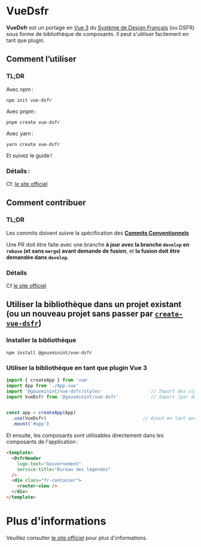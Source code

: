 # VueDsfr

**VueDsfr** est un portage en [Vue 3](https://v3.vuejs.org) du
[Système de Design Français](https://www.systeme-de-design.gouv.fr/) (ou DSFR) sous forme de bibliothèque
de composants. Il peut s'utiliser facilement en tant que plugin.

## Comment l’utiliser

### TL;DR

Avec npm :

```shell
npm init vue-dsfr
```

Avec pnpm :

```shell
pnpm create vue-dsfr
```

Avec yarn :

```shell
yarn create vue-dsfr
```

Et suivez le guide !

### Détails :

Cf. [le site officiel](https://vue-dsfr.netlify.app/?path=/story/docs-2-guide-d-utilisation--page)

## Comment contribuer

### TL;DR

Les commits doivent suivre la spécification des **[Commits Conventionnels](https://www.conventionalcommits.org/fr/v1.0.0/)**

Une PR doit être faite avec une branche **à jour avec la branche `develop` en `rebase` (et sans `merge`) avant demande de fusion**,
et **la fusion doit être demandée dans `develop`.**

### Détails

Cf [le site officiel](https://vue-dsfr.netlify.app/?path=/story/docs-3-guide-du-d%C3%A9veloppeur--page)

## Utiliser la bibliothèque dans un projet existant (ou un nouveau projet sans passer par [`create-vue-dsfr`](https://www.npmjs.com/package/create-vue-dsfr))
### Installer la bibliothèque

```shell
npm install @gouvminint/vue-dsfr
```
### Utiliser la bibliothèque en tant que plugin Vue 3

```js
import { createApp } from 'vue'
import App from './App.vue'
import '@gouvminint/vue-dsfr/styles'                  // Import des styles globaux
import VueDsfr from '@gouvminint/vue-dsfr'            // Import (par défaut) de la bibliothèque


const app = createApp(App)
  .use(VueDsfr)                                    // Ajout en tant que plugin
  .mount('#app')
```

Et ensuite, les composants sont utilisables directement dans les composants de l'application :

```html
<template>
  <DsfrHeader
    logo-text="Gouvernement"
    service-title="Bureau des légendes"
  />
  <div class="fr-container">
    <router-view />
  </div>
</template>
```

# Plus d'informations

Veuillez consulter [le site officiel](https://vue-dsfr.netlify.app/) pour plus d'informations.
